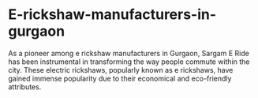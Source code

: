 # E-rickshaw-manufacturers-in-gurgaon
As a pioneer among e rickshaw manufacturers in Gurgaon, Sargam E Ride has been instrumental in transforming the way people commute within the city. These electric rickshaws, popularly known as e rickshaws, have gained immense popularity due to their economical and eco-friendly attributes.
